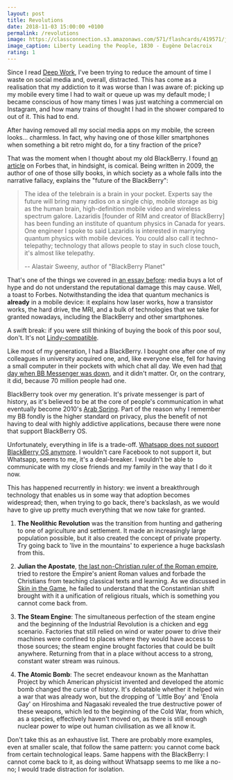 ```yaml
---
layout: post
title: Revolutions
date: 2018-11-03 15:00:00 +0100
permalink: /revolutions
image: https://classconnection.s3.amazonaws.com/571/flashcards/419571/jpg/liberty_leading_the_people1312067692248.jpg
image_caption: Liberty Leading the People, 1830 - Eugène Delacroix
rating: 1
---
```

Since I read [Deep Work](/deep-work), I've been trying to reduce the amount of time I waste on social media and, overall, distracted. This has come as a realisation that my addiction to it was worse than I was aware of: picking up my mobile every time I had to wait or queue up was my default mode; I became conscious of how many times I was just watching a commercial on Instagram, and how many trains of thought I had in the shower compared to out of it. This had to end.

After having removed all my social media apps on my mobile, the screen looks... charmless. In fact, why having one of those killer smartphones when something a bit retro might do, for a tiny fraction of the price?

That was the moment when I thought about my old BlackBerry. I found [an article](https://www.forbes.com/2009/08/17/rim-apple-sweeny-intelligent-technology-blackberry.html#2d53e8b8863e) on Forbes that, in hindsight, is comical. Being written in 2009, the author of one of those silly books, in which society as a whole falls into the narrative fallacy, explains the "future of the BlackBerry":

>The idea of the telebrain is a brain in your pocket. Experts say the future will bring many radios on a single chip, mobile storage as big as the human brain, high-definition mobile video and wireless spectrum galore. Lazaridis [founder of RIM and creator of BlackBerry] has been funding an institute of quantum physics in Canada for years. One engineer I spoke to said Lazaridis is interested in marrying quantum physics with mobile devices. You could also call it techno-telepathy; technology that allows people to stay in such close touch, it's almost like telepathy.
>
> -- Alastair Sweeny, author of "BlackBerry Planet"

That's one of the things we covered in [an essay before](/2017/10/conflicts-of-interest): media buys a lot of hype and do not understand the reputational damage this may cause. Well, a toast to Forbes. Notwithstanding the idea that quantum mechanics is __already__ in a mobile device: it explains how laser works, how a transistor works, the hard drive, the MRI, and a bulk of technologies that we take for granted nowadays, including the BlackBerry and other smartphones.

A swift break: if you were still thinking of buying the book of this poor soul, don't. It's not [Lindy-compatible](/skin-in-the-game).

Like most of my generation, I had a BlackBerry. I bought one after one of my colleagues in university acquired one, and, like everyone else, fell for having a small computer in their pockets with which chat all day. We even had [that day when BB Messenger was down](https://www.zdnet.com/article/blackberry-issues-statement-over-downed-services/), and it didn't matter. Or, on the contrary, it did, because 70 million people had one.

BlackBerry took over my generation. It's private messenger is part of history, as it's believed to be at the core of people's communication in what eventually become 2010's [Arab Spring](https://en.wikipedia.org/wiki/Arab_Spring). Part of the reason why I remember my BB fondly is the higher standard on privacy, plus the benefit of not having to deal with highly addictive applications, because there were none that support BlackBerry OS.

Unfortunately, everything in life is a trade-off. [Whatsapp does not support BlackBerry OS anymore](https://www.bbc.com/news/technology-35686613). I wouldn't care Facebook to not support it, but Whatsapp, seems to me, it's a deal-breaker. I wouldn't be able to communicate with my close friends and my family in the way that I do it now.

This has happened recurrently in history: we invent a breakthrough technology that enables us in some way that adoption becomes widespread; then, when trying to go back, there's backslash, as we would have to give up pretty much everything that we now take for granted.

1. __The Neolithic Revolution__ was the transition from hunting and gathering to one of agriculture and settlement. It made an increasingly large population possible, but it also created the concept of private property. Try going back to 'live in the mountains' to experience a huge backslash from this.

2. __Julian the Apostate__, [the last non-Christian ruler of the Roman empire](https://en.wikipedia.org/wiki/Julian_(emperor)), tried to restore the Empire's anient Roman values and forbade the Christians from teaching classical texts and learning. As we discussed in [Skin in the Game](/skin-in-the-game), he failed to understand that the Constantinian shift brought with it a unification of religious rituals, which is something you cannot come back from.

3. __The Steam Engine__: The simultaneous perfection of the steam engine and the beginning of the Industrial Revolution is a chicken and egg scenario. Factories that still relied on wind or water power to drive their machines were confined to places where they would have access to those sources; the steam engine brought factories that could be built anywhere. Returning from that in a place without access to a strong, constant water stream was ruinous.

4. __The Atomic Bomb__: The secret endeavour known as the Manhattan Project by which American physicist invented and developed the atomic bomb changed the curse of history. It's debatable whether it helped win a war that was already won, but the dropping of 'Little Boy' and 'Enola Gay' on Hiroshima and Nagasaki revealed the true destructive power of these weapons, which led to the beginning of the Cold War, from which, as a species, effectively haven't moved on, as there is still enough nuclear power to wipe out human civilisation as we all know it.

Don't take this as an exhaustive list. There are probably more examples, even at smaller scale, that follow the same pattern: you cannot come back from certain technological leaps. Same happens with the BlackBerry: I cannot come back to it, as doing without Whatsapp seems to me like a no-no; I would trade distraction for isolation.
